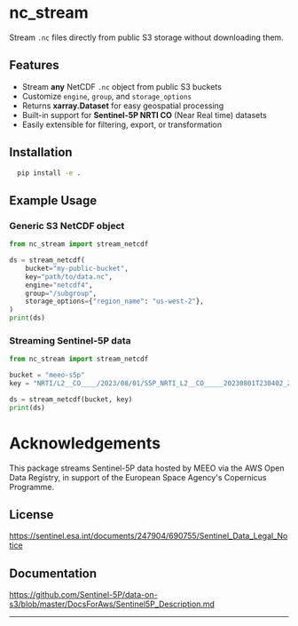 # nc_stream

Stream `.nc` files directly from public S3 storage without downloading them.

## Features

- Stream **any** NetCDF `.nc` object from public S3 buckets
- Customize `engine`, `group`, and `storage_options`
- Returns **xarray.Dataset** for easy geospatial processing
- Built-in support for **Sentinel-5P NRTI CO** (Near Real time) datasets
- Easily extensible for filtering, export, or transformation

##  Installation

```bash
  pip install -e .
  ```

## Example Usage

### Generic S3 NetCDF object

```python
from nc_stream import stream_netcdf

ds = stream_netcdf(
    bucket="my-public-bucket",
    key="path/to/data.nc",
    engine="netcdf4",
    group="/subgroup",
    storage_options={"region_name": "us-west-2"},
)
print(ds)
```

### Streaming Sentinel-5P data

```python
from nc_stream import stream_netcdf

bucket = "meeo-s5p"
key = "NRTI/L2__CO____/2023/08/01/S5P_NRTI_L2__CO_____20230801T230402_20230801T230902_30057_03_020500_20230802T000504.nc"

ds = stream_netcdf(bucket, key)
print(ds)
```
# Acknowledgements
This package streams Sentinel-5P data hosted by MEEO via the AWS Open Data Registry, in support of the European Space Agency's Copernicus Programme.
## License
https://sentinel.esa.int/documents/247904/690755/Sentinel_Data_Legal_Notice
## Documentation
https://github.com/Sentinel-5P/data-on-s3/blob/master/DocsForAws/Sentinel5P_Description.md

---
